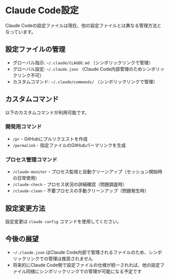 # Claude Code設定

Claude Codeの設定ファイルは現在、他の設定ファイルとは異なる管理方法となっています。

## 設定ファイルの管理

- グローバル指示: `~/.claude/CLAUDE.md` （シンボリックリンクで管理）
- グローバル設定: `~/.claude.json` （Claude Code内部管理のためシンボリックリンク不可）
- カスタムコマンド: `~/.claude/commands/` （シンボリックリンクで管理）

## カスタムコマンド

以下のカスタムコマンドが利用可能です。

### 開発用コマンド

- `/pr` - GitHubにプルリクエストを作成
- `/permalink` - 指定ファイルのGitHubパーマリンクを生成

### プロセス管理コマンド

- `/claude-monitor` - プロセス監視と自動クリーンアップ（セッション開始時の日常使用）
- `/claude-check` - プロセス状況の詳細確認（問題調査時）
- `/claude-clean` - 不要プロセスの手動クリーンアップ（問題発生時）

## 設定変更方法

設定変更は `claude config` コマンドを使用してください。

## 今後の展望

- `~/.claude.json` はClaude Code内部で管理されるファイルのため、シンボリックリンクでの管理は推奨されません
- 将来的にClaude Code側で設定ファイルの仕様が統一されれば、他の設定ファイル同様にシンボリックリンクでの管理が可能になる予定です
